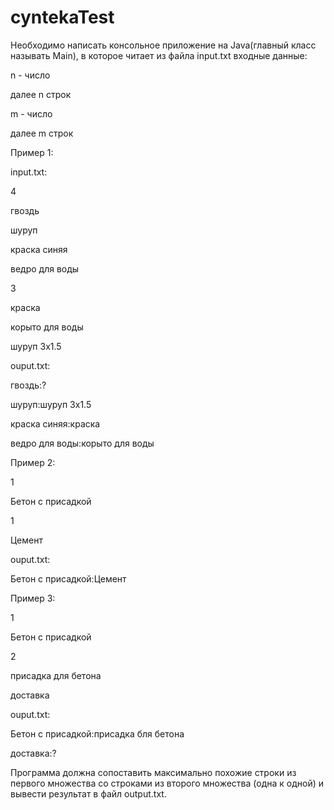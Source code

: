 # cyntekaTest
Необходимо написать консольное приложение на Java(главный класс называть Main), в которое читает из файла input.txt входные данные:

n - число

далее n строк

m - число

далее m строк

Пример 1:

input.txt:

4

гвоздь

шуруп

краска синяя

ведро для воды

3

краска

корыто для воды

шуруп 3х1.5

 

ouput.txt:

гвоздь:?

шуруп:шуруп 3х1.5

краска синяя:краска

ведро для воды:корыто для воды

 

Пример 2:

1

Бетон с присадкой

1

Цемент

ouput.txt:

Бетон с присадкой:Цемент

 

Пример 3:

1

Бетон с присадкой

2

присадка для бетона

доставка

ouput.txt:

Бетон с присадкой:присадка бля бетона

доставка:?

Программа должна сопоставить максимально похожие строки из первого множества со строками из второго множества (одна к одной) и вывести результат в файл output.txt.

